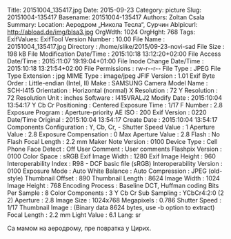 Title: 20151004_135417.jpg
Date: 2015-09-23
Category: picture
Slug: 20151004-135417
Basename: 20151004-135417
Authors: Zoltan Csala
Summary:
Location: Аеродром „Никола Тесла“, Сурчин
Ablpicurl: http://abload.de/img/blsa3.jpg
OrgWdth: 1024
OrgHght: 768
Tags:
ExifValues: ExifTool Version Number : 10.00
            File Name : 20151004_135417.jpg
            Directory : /home/slike/2015/09-23-novi-sad
            File Size : 198 kB
            File Modification Date/Time : 2015:10:18 13:12:20+02:00
            File Access Date/Time : 2015:11:07 19:19:04+01:00
            File Inode Change Date/Time : 2015:10:18 13:21:54+02:00
            File Permissions : rw-r--r--
            File Type : JPEG
            File Type Extension : jpg
            MIME Type : image/jpeg
            JFIF Version : 1.01
            Exif Byte Order : Little-endian (Intel, II)
            Make : SAMSUNG
            Camera Model Name : SCH-I415
            Orientation : Horizontal (normal)
            X Resolution : 72
            Y Resolution : 72
            Resolution Unit : inches
            Software : I415VRALJ2
            Modify Date : 2015:10:04 13:54:17
            Y Cb Cr Positioning : Centered
            Exposure Time : 1/17
            F Number : 2.8
            Exposure Program : Aperture-priority AE
            ISO : 200
            Exif Version : 0220
            Date/Time Original : 2015:10:04 13:54:17
            Create Date : 2015:10:04 13:54:17
            Components Configuration : Y, Cb, Cr, -
            Shutter Speed Value : 1
            Aperture Value : 2.8
            Exposure Compensation : 0
            Max Aperture Value : 2.8
            Flash : No Flash
            Focal Length : 2.2 mm
            Maker Note Version : 0100
            Device Type : Cell Phone
            Face Detect : Off
            User Comment : User comments
            Flashpix Version : 0100
            Color Space : sRGB
            Exif Image Width : 1280
            Exif Image Height : 960
            Interoperability Index : R98 - DCF basic file (sRGB)
            Interoperability Version : 0100
            Exposure Mode : Auto
            White Balance : Auto
            Compression : JPEG (old-style)
            Thumbnail Offset : 890
            Thumbnail Length : 8624
            Image Width : 1024
            Image Height : 768
            Encoding Process : Baseline DCT, Huffman coding
            Bits Per Sample : 8
            Color Components : 3
            Y Cb Cr Sub Sampling : YCbCr4:2:0 (2 2)
            Aperture : 2.8
            Image Size : 1024x768
            Megapixels : 0.786
            Shutter Speed : 1/17
            Thumbnail Image : (Binary data 8624 bytes, use -b option to extract)
            Focal Length : 2.2 mm
            Light Value : 6.1
Lang: sr

Са мамом на аеродрому, пре повратка у Цирих.

